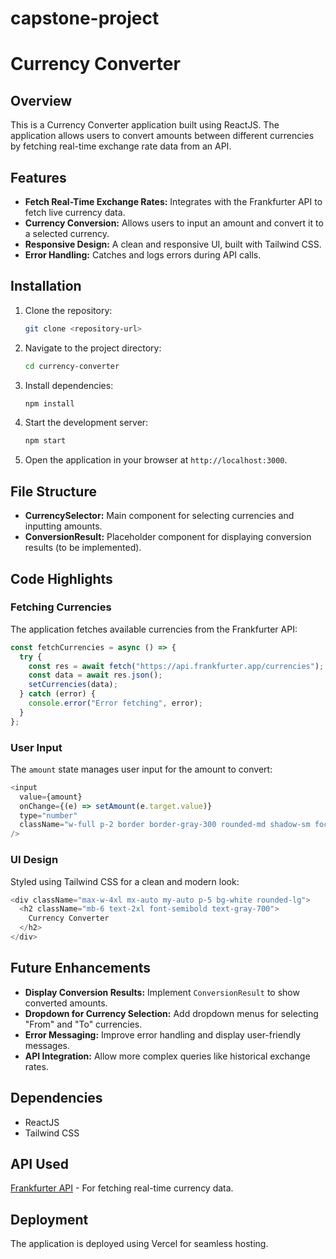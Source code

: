 # capstone-project

# Currency Converter

## Overview
This is a Currency Converter application built using ReactJS. The application allows users to convert amounts between different currencies by fetching real-time exchange rate data from an API.

## Features
- **Fetch Real-Time Exchange Rates:** Integrates with the Frankfurter API to fetch live currency data.
- **Currency Conversion:** Allows users to input an amount and convert it to a selected currency.
- **Responsive Design:** A clean and responsive UI, built with Tailwind CSS.
- **Error Handling:** Catches and logs errors during API calls.

## Installation

1. Clone the repository:
   ```bash
   git clone <repository-url>
   ```

2. Navigate to the project directory:
   ```bash
   cd currency-converter
   ```

3. Install dependencies:
   ```bash
   npm install
   ```

4. Start the development server:
   ```bash
   npm start
   ```

5. Open the application in your browser at `http://localhost:3000`.

## File Structure

- **CurrencySelector:** Main component for selecting currencies and inputting amounts.
- **ConversionResult:** Placeholder component for displaying conversion results (to be implemented).

## Code Highlights

### Fetching Currencies
The application fetches available currencies from the Frankfurter API:
```javascript
const fetchCurrencies = async () => {
  try {
    const res = await fetch("https://api.frankfurter.app/currencies");
    const data = await res.json();
    setCurrencies(data);
  } catch (error) {
    console.error("Error fetching", error);
  }
};
```

### User Input
The `amount` state manages user input for the amount to convert:
```javascript
<input
  value={amount}
  onChange={(e) => setAmount(e.target.value)}
  type="number"
  className="w-full p-2 border border-gray-300 rounded-md shadow-sm focus:outline-none focus:ring-2 focus:ring-violet-500"
/>
```

### UI Design
Styled using Tailwind CSS for a clean and modern look:
```javascript
<div className="max-w-4xl mx-auto my-auto p-5 bg-white rounded-lg">
  <h2 className="mb-6 text-2xl font-semibold text-gray-700">
    Currency Converter
  </h2>
</div>
```

## Future Enhancements
- **Display Conversion Results:** Implement `ConversionResult` to show converted amounts.
- **Dropdown for Currency Selection:** Add dropdown menus for selecting "From" and "To" currencies.
- **Error Messaging:** Improve error handling and display user-friendly messages.
- **API Integration:** Allow more complex queries like historical exchange rates.

## Dependencies
- ReactJS
- Tailwind CSS

## API Used
[Frankfurter API](https://www.frankfurter.app/) - For fetching real-time currency data.

## Deployment
The application is deployed using Vercel for seamless hosting.
